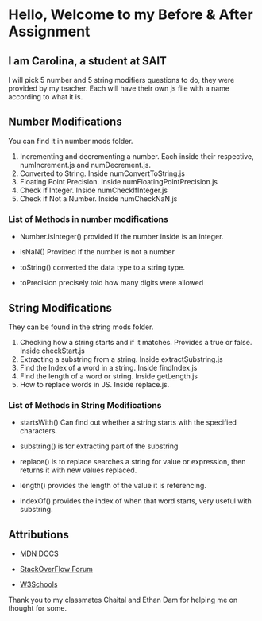 # Hello, Welcome to my Before & After Assignment

## I am Carolina, a student at SAIT

I will pick 5 number and 5 string modifiers questions to do, they were provided by my teacher. Each will have their own js file with a name according to what it is.

## Number Modifications

You can find it in number mods folder.

1. Incrementing and decrementing a number. Each inside their respective, numIncrement.js and numDecrement.js.
2. Converted to String. Inside numConvertToString.js
3. Floating Point Precision. Inside numFloatingPointPrecision.js
4. Check if Integer. Inside numCheckIfInteger.js
5. Check if Not a Number. Inside numCheckNaN.js

### List of Methods in number modifications

- Number.isInteger()
  provided if the number inside is an integer.

- isNaN()
  Provided if the number is not a number

- toString()
  converted the data type to a string type.

- toPrecision
  precisely told how many digits were allowed

## String Modifications

They can be found in the string mods folder.

1. Checking how a string starts and if it matches. Provides a true or false. Inside checkStart.js
2. Extracting a substring from a string. Inside extractSubstring.js
3. Find the Index of a word in a string. Inside findIndex.js
4. Find the length of a word or string. Inside getLength.js
5. How to replace words in JS. Inside replace.js.

### List of Methods in String Modifications

- startsWith()
  Can find out whether a string starts with the specified characters.

- substring()
  is for extracting part of the substring

- replace()
  is to replace searches a string for value or expression, then returns it with new values replaced.

- length()
  provides the length of the value it is referencing.

- indexOf()
  provides the index of when that word starts, very useful with substring.

## Attributions

- [MDN DOCS](https://developer.mozilla.org/en-US/)

- [StackOverFlow Forum](https://stackoverflow.com/questions/40528646/increment-in-for-loop-javascript)

- [W3Schools](https://www.w3schools.com)

Thank you to my classmates Chaital and Ethan Dam for helping me on thought for some.
